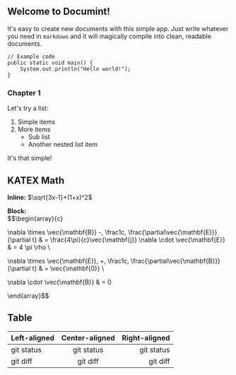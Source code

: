 ## Welcome to Documint!

It's easy to create new documents with this simple app. 
Just write whatever you need in `markdown` and it will magically compile into clean, readable documents.

~~~
// Example code
public static void main() {
    System.out.println("Hello world!");
}
~~~

### Chapter 1
Let's try a list:  
1. Simple items
2. More items
    - Sub list
    - Another nested list item  

It's that simple!

## KATEX Math
**Inline:** $\sqrt{3x-1}+(1+x)^2$

**Block:**  
$$\begin{array}{c}
 
\nabla \times \vec{\mathbf{B}} -\, \frac1c\, \frac{\partial\vec{\mathbf{E}}}{\partial t} &
= \frac{4\pi}{c}\vec{\mathbf{j}}    \nabla \cdot \vec{\mathbf{E}} & = 4 \pi \rho \\
 
\nabla \times \vec{\mathbf{E}}\, +\, \frac1c\, \frac{\partial\vec{\mathbf{B}}}{\partial t} & = \vec{\mathbf{0}} \\
 
\nabla \cdot \vec{\mathbf{B}} & = 0
 
\end{array}$$


## Table

| Left-aligned | Center-aligned | Right-aligned |
| :---         |     :---:      |          ---: |
| git status   | git status     | git status    |
| git diff     | git diff       | git diff      |